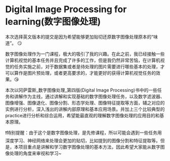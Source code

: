 # Digital Image Processing for learning(数字图像处理)
本次选择英文版本的提交是因为希望能够更加贴切还原数字图像处理原本的“味道”。 😏

数字图像处理作为一门课程，极大的吸引了我的兴趣。在此之前，我已经接触一些计算机视觉的基本任务并且完成了许多的工作，但是我仍然非常苦恼，在计算机视觉的任务实施之前，对于数据集或者是待处理的图片需要进行哪些基本的处理，才可以算作是图片预处理，或者更高要求的，才能更好的获得计算机视觉任务的效果。😘

本次以冈萨雷斯_数字图像处理_第四版(Digital Image Processing)书中的一些任务和讲解作为主线，通过讲解和实现基础的数字图像处理任务，以及数字滤波器、图像增强、图像退化、图像分割、形态学处理、图像特征提取等方面，辅之对应的实例进行分析，深入浅出的讲解内部原理和基本应用场景。并加上三个比较典型的practice进行分析和综合运用，希望能最直观的理解数字图像处理的应用目的和基本原理。

❗特别提醒：由于这个是数字图像处理，是先修课程，所以可能会遇到一些任务用深度学习、神经网络来处理会更加的贴切，比如提到的图像分割和特征提取等。但是，本项目重点是讲解和学习数字图像处理的基本方法，因此希望大家能从数字图像处理的角度来审视和学习~
